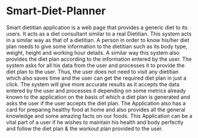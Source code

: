 # Smart-Diet-Planner
Smart dietitian application is a web page that provides a generic diet to its users.
It acts as a diet consultant similar to a real Dietitian. 
This system acts in a similar way as that of a dietitian.
A person in order to know his/her diet plan needs to 
give some information to the dietitian such as its body type, weight,
height and working hour details.
A similar way this system also provides the diet plan according to the information entered by the user.
The system asks for all his data from the user and processes it to provide the diet plan to the user. Thus, the user does not need to visit any dietitian which also saves time and the user can get the required diet plan in just a click. 
The system will give more accurate results as it accepts the data entered by the user and processes it depending on some metrics already known to the application on the basis of which a diet plan is generated and asks the user if the user accepts the diet plan.
The Application also has a card for preparing healthy food at home and also provides all the general knowledge and some amazing facts on our foods. 
This Application can be a vital part of a user if he wishes to maintain his health and body perfectly and follow the diet plan & the workout plan provided to the user.
